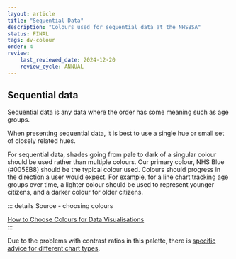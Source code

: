 ```yaml
---
layout: article
title: "Sequential Data"
description: "Colours used for sequential data at the NHSBSA"
status: FINAL
tags: dv-colour
order: 4
review:
    last_reviewed_date: 2024-12-20
    review_cycle: ANNUAL
---
```

## Sequential data  
  
Sequential data is any data where the order has some meaning such as age groups. 

When presenting sequential data, it is best to use a single hue or small set of closely related hues.  
  
For sequential data, shades going from pale to dark of a singular colour should be used rather than multiple colours. Our primary colour, NHS Blue (#005EB8) should be the typical colour used. Colours should progress in the direction a user would expect. For example, for a line chart tracking age groups over time, a lighter colour should be used to represent younger citizens, and a darker colour for older citizens. 

::: details Source - choosing colours

[How to Choose Colours for Data Visualisations][seq 1]  
:::
  
Due to the problems with contrast ratios in this palette, there is [specific advice for different chart types][seq 2].  

[seq 1]: https://chartio.com/learn/charts/how-to-choose-colors-data-visualization/
[seq 2]: https://analysisfunction.civilservice.gov.uk/policy-store/data-visualisation-colours-in-charts/#section-6